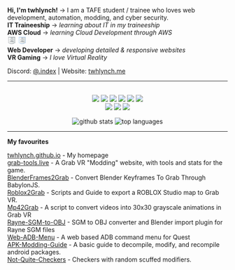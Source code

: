**Hi, I'm twhlynch!** &rarr; I am a TAFE student / trainee who loves web development, automation, modding, and cyber security.
<br/>
**IT Traineeship** &rarr; _learning about IT in my traineeship_
<br/>
**AWS Cloud** &rarr; _learning Cloud Development through AWS_
<br/>
<img style="width: 20px" src="https://github.com/twhlynch/twhlynch.github.io/blob/main/img/aws-academy-graduate-aws-academy-cloud-foundations.png">
<img style="width: 20px" src="https://github.com/twhlynch/twhlynch.github.io/blob/main/img/aws-academy-graduate-aws-academy-cloud-developing.png">
<br/>
**Web Developer** &rarr; _developing detailed & responsive websites_
<br/>
**VR Gaming** &rarr; _I love Virtual Reality_



Discord: [@.index](https://discordapp.com/users/649165311257608192) | Website: [twhlynch.me](https://twhlynch.me)

----

<p>
<div align="center">
  <br />
  <img src="https://img.shields.io/badge/-JavaScript-fcde7f?style=for-the-badge&logo=javascript&logoColor=fcde7f&labelColor=282828">
  <img src="https://img.shields.io/badge/-HTML-f78166?style=for-the-badge&logo=html5&logoColor=f78166&labelColor=282828">
  <img src="https://img.shields.io/badge/-CSS-1bb6ec?style=for-the-badge&logo=css3&logoColor=1bb6ec&labelColor=282828">
  <img src="https://img.shields.io/badge/-Python-58A6FF?style=for-the-badge&logo=python&logoColor=58A6FF&labelColor=282828">
  <img src="https://img.shields.io/badge/-PHP-7d668d?style=for-the-badge&logo=php&logoColor=7d668d&labelColor=282828">
  <img src="https://img.shields.io/badge/-C++-BEC6CE?style=for-the-badge&logo=cplusplus&logoColor=BEC6CE&labelColor=282828">
  <br/>
  <img src="https://img.shields.io/static/v1?logo=visualstudiocode&label=&message=VScode&color=36465D&logoColor=AAA&style=flat-square">
  <img src="https://img.shields.io/static/v1?logo=github&label=&message=GitHub&color=36465D&logoColor=AAA&style=flat-square">
  <img src="https://img.shields.io/static/v1?logo=windows&label=&message=Windows&color=36465D&logoColor=AAA&style=flat-square">
</div>
</p>
<div align="center">
  <img src="https://github-readme-stats.vercel.app/api?hide_title=true&hide_rank=false&show_icons=true&include_all_commits=true&count_private=true&disable_animations=true&theme=github_dark&locale=en&hide_border=true&username=twhlynch" height="150" alt="github stats"  />
  <img src="https://github-readme-stats.vercel.app/api/top-langs?locale=en&hide_title=true&layout=compact&card_width=320&langs_count=6&theme=github_dark&hide_border=true&username=twhlynch" height="150" alt="top languages"  />
</div>

----

**My favourites**

[twhlynch.github.io](https://github.com/twhlynch/twhlynch.github.io) - My homepage<br>
[grab-tools.live](https://github.com/twhlynch/grab-tools.live) - A Grab VR "Modding" website, with tools and stats for the game.<br>
[BlenderFrames2Grab](https://github.com/twhlynch/BlenderFrames2Grab) - Convert Blender Keyframes To Grab Through BabylonJS.<br>
[Roblox2Grab](https://github.com/twhlynch/Roblox2Grab) - Scripts and Guide to export a ROBLOX Studio map to Grab VR.<br>
[Mp42Grab](https://github.com/twhlynch/Mp42Grab) - A script to convert videos into 30x30 grayscale animations in Grab VR<br>
[Rayne-SGM-to-OBJ](https://github.com/twhlynch/Rayne-SGM-to-OBJ) - SGM to OBJ converter and Blender import plugin for Rayne SGM files<br>
[Web-ADB-Menu](https://github.com/twhlynch/Web-ADB-Menu) - A web based ADB command menu for Quest<br>
[APK-Modding-Guide](https://github.com/twhlynch/APK-Modding-Guide) - A basic guide to decompile, modify, and recompile android packages.<br>
[Not-Quite-Checkers](https://github.com/twhlynch/Not-Quite-Checkers) - Checkers with random scuffed modifiers.<br>
